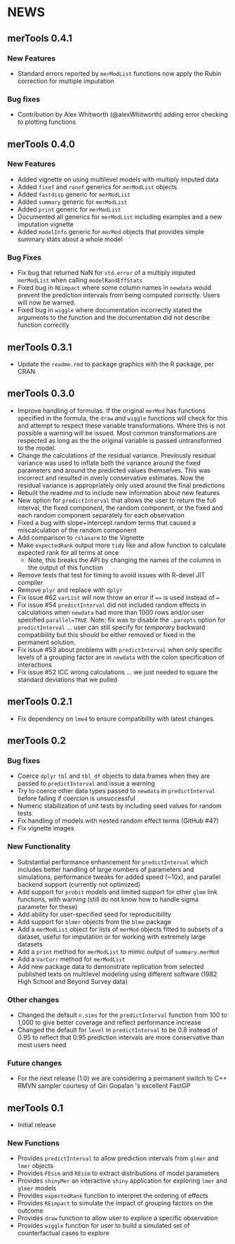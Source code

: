 # NEWS

## merTools 0.4.1

### New Features
- Standard errors reported by `merModList` functions now apply the Rubin 
correction for multiple imputation

### Bug fixes
- Contribution by Alex Whitworth (@alexWhitworth) adding error checking to plotting
functions


## merTools 0.4.0

### New Features
- Added vignette on using multilevel models with multiply imputed data
- Added `fixef` and `ranef` generics for `merModList` objects
- Added `fastdisp` generic for `merModList`
- Added `summary` generic for `merModList`
- Added `print` generic for `merModList`
- Documented all generics for `merModList` including examples and a new 
imputation vignette
- Added `modelInfo` generic for `merMod` objects that provides simple summary 
stats about a whole model

### Bug Fixes
- Fix bug that returned NaN for `std.error` of a multiply imputed `merModList` 
when calling `modelRandEffStats`
- Fixed bug in `REimpact` where some column names in `newdata` would prevent the 
prediction intervals from being computed correctly. Users will now be warned.
- Fixed bug in `wiggle` where documentation incorrectly stated the arguments to 
the function and the documentation did not describe function correctly

## merTools 0.3.1

- Update the `readme.rmd` to package graphics with the R package, per CRAN

## merTools 0.3.0

- Improve handling of formulas. If the original `merMod` has functions specified 
in the formula, the `draw` and `wiggle` functions will check for this and attempt 
to respect these variable transformations. Where this is not possible a warning 
will be issued. Most common transformations are respected as long as the the 
original variable is passed untransformed to the model. 
- Change the calculations of the residual variance. Previously residual variance 
was used to inflate both the variance around the fixed parameters and around the 
predicted values themselves. This was incorrect and resulted in overly conservative 
estimates. Now the residual variance is appropriately only used around the 
final predictions
- Rebuilt the readme.md to include new information about new features
- New option for `predictInterval` that allows the user to return the full 
interval, the fixed component, the random component, or the fixed and each random 
component separately for each observation
- Fixed a bug with slope+intercept random terms that caused a miscalculation of 
the random component
- Add comparison to `rstanarm` to the Vignette
- Make `expectedRank` output more `tidy` like and allow function to calculate 
expected rank for all terms at once
  - Note, this breaks the API by changing the names of the columns in the output 
  of this function
- Remove tests that test for timing to avoid issues with R-devel JIT compiler
- Remove `plyr` and replace with `dplyr`
- Fix issue #62 `varList` will now throw an error if `==` is used instead of `=`
- Fix issue #54 `predictInterval` did not included random effects in calculations
  when `newdata` had more than 1000 rows and/or user specified `parallel=TRUE`. 
  Note: fix was to disable the `.paropts` option for `predictInterval` ... user
  can still specify for *temporary* backward compatibility but this should be
  either removed or fixed in the permanent solution.
- Fix issue #53 about problems with `predictInterval` when only specific levels
  of a grouping factor are in `newdata` with the colon specification of 
  interactions
- Fix issue #52 ICC wrong calculations ... we just needed to square the standard
  deviations that we pulled

## merTools 0.2.1

- Fix dependency on `lme4` to ensure compatibility with latest changes. 

## merTools 0.2

### Bug fixes

- Coerce `dplyr` `tbl` and `tbl_df` objects to data.frames when they are passed 
to `predictInterval` and issue a warning
- Try to coerce other data types passed to `newdata` in `predictInterval` before 
failing if coercion is unsuccessful
- Numeric stabilization of unit tests by including seed values for random tests
- Fix handling of models with nested random effect terms (GitHub #47)
- Fix vignette images

### New Functionality

- Substantial performance enhancement for `predictInterval` which includes better 
handling of large numbers of parameters and simulations, performance 
tweaks for added speed (~10x), and parallel backend support (currently not optimized)
- Add support for `probit` models and limited support for other `glmm` link functions, with warning (still do not know how to handle sigma parameter 
for these)
- Add ability for user-specified seed for reproducibility
- Add support for `blmer` objects from the `blme` package
- Add a `merModList` object for lists of `merMod` objects fitted to subsets 
of a dataset, useful for imputation or for working with extremely large datasets
- Add a `print` method for `merModList` to mimic output of `summary.merMod`
- Add a `VarCorr` method for `merModList`
- Add new package data to demonstrate replication from selected published texts 
on multilevel modeling using different software (1982 High School and Beyond Survey data)

### Other changes

- Changed the default `n.sims` for the `predictInterval` function from 100 to 1,000 
to give better coverage and reflect performance increase
- Changed the default for `level` in `predictInterval` to be 0.8 instead of 0.95 
to reflect that 0.95 prediction intervals are more conservative than most users 
need

### Future changes
- For the next release (1.0) we are considering a permanent switch to 
C++ RMVN sampler courtesy of Giri Gopalan 's excellent FastGP



## merTools 0.1
- Initial release

### New Functions
- Provides `predictInterval` to allow prediction intervals from `glmer` and `lmer` 
objects
- Provides `FEsim` and `REsim` to extract distributions of model parameters
- Provides `shinyMer` an interactive `shiny` application for exploring `lmer` 
and `glmer` models
- Provides `expectedRank` function to interpret the ordering of effects
- Provides `REimpact` to simulate the impact of grouping factors on the outcome
- Provides `draw` function to allow user to explore a specific observation
- Provides `wiggle` function for user to build a simulated set of counterfactual 
cases to explore
